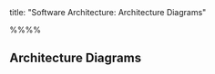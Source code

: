 <frontmatter>
title: "Software Architecture: Architecture Diagrams"
</frontmatter>

<link rel="stylesheet" href="{{baseUrl}}/css/textbook.css">

<div class="website-content" id="all">

%%**<include src="../path.md" inline />**%%

<div id="title">

## Architecture Diagrams
</div>
<div id="main">

<include src="reading/embed.md" boilerplate  />
<include src="drawing/embed.md" boilerplate  />

</div>

</div>
